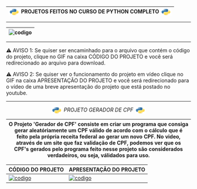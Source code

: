
<div align='center'>

| <img align="center" alt="Python" height="20" width="30" src="https://raw.githubusercontent.com/devicons/devicon/master/icons/python/python-original.svg"> PROJETOS FEITOS NO CURSO DE PYTHON COMPLETO <img align="center" alt="Python" height="20" width="30" src="https://raw.githubusercontent.com/devicons/devicon/master/icons/python/python-original.svg">|
|------------------------------------------------------------------------------|

</div>

---


<div align='center'>


|<img src="https://github.com/user-attachments/assets/c4f12b04-89a5-4289-b482-883fad7925fe" alt = "codigo" width="800" height="280">|
|----------------------------------|

</div>


---

⚠️ AVISO 1: Se quiser ser encaminhado para o arquivo que contém o código do projeto, clique no GIF na caixa CÓDIGO DO PROJETO e você será redirecionado ao arquivo para download.&nbsp;

⚠️ AVISO 2: Se quiser ver o funcionamento do projeto em vídeo clique no GIF na caixa APRESENTAÇÃO DO PROJETO e você será redirecionado para o vídeo de uma breve apresentação do projeto que está postado no youtube.

---

<div align='center'>

<img align="center" alt="Python" height="20" width="30" src="https://raw.githubusercontent.com/devicons/devicon/master/icons/python/python-original.svg"><i> PROJETO GERADOR DE CPF </i><img align="center" alt="Python" height="20" width="30" src="https://raw.githubusercontent.com/devicons/devicon/master/icons/python/python-original.svg">


|O Projeto 'Gerador de CPF' consiste em criar um programa que consiga gerar aleatóriamente um CPF válido de acordo com o cálculo que é feito pela própria receita federal ao gerar um novo CPF. No video, através de um site que faz validação de CPF, podemos ver que os CPF's gerados pelo programa feito nesse projeto são considerados verdadeiros, ou seja, válidados para uso.|
|-------------------------------------------------------|

</div>
<div align='center'>

|  CÓDIGO DO PROJETO |APRESENTAÇÃO DO PROJETO |
|---------------------------------------------|--------------------------------------------------|
|<a href="https://github.com/pedrohenrique3dk/Curso_Python_Avancado/blob/main/Projetos/Gerador_CPF.py"><img src="https://github.com/user-attachments/assets/e136678d-fcfb-45e4-8abc-5e0065a9927b" alt = "codigo" width="400" height="250" max-width = 100%></a>|<a href="https://youtu.be/o24l8UWm4xo"><img src="https://github.com/user-attachments/assets/ee29bc82-37b9-4090-951a-c5153521876a" alt = "codigo" width="400" height="250" max-width=100%></a>|


</div>






